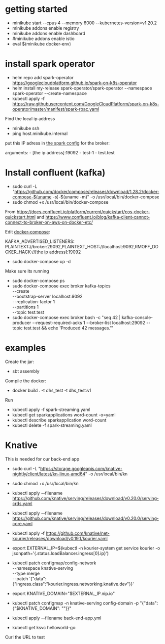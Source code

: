 # getting started

* minikube start --cpus 4 --memory 6000 --kubernetes-version=v1.20.2
* minikube addons enable registry
* minikube addons enable dashboard
* #minikube addons enable istio
* eval $(minikube docker-env)

# install spark operator

* helm repo add spark-operator https://googlecloudplatform.github.io/spark-on-k8s-operator
* helm install my-release spark-operator/spark-operator --namespace spark-operator --create-namespace
* kubectl apply -f https://raw.githubusercontent.com/GoogleCloudPlatform/spark-on-k8s-operator/master/manifest/spark-rbac.yaml

Find the local ip address
* minikube ssh
* ping host.minikube.internal

put this IP adress in [the spark config](./spark-streaming.yaml) for the broker:

arguments:
    - [the ip address]:19092
    - test-1
    - test.test

# Install confluent (kafka)


* sudo curl -L "https://github.com/docker/compose/releases/download/1.28.2/docker-compose-$(uname -s)-$(uname -m)" -o /usr/local/bin/docker-compose
* sudo chmod +x /usr/local/bin/docker-compose

From https://docs.confluent.io/platform/current/quickstart/cos-docker-quickstart.html and https://www.confluent.io/blog/kafka-client-cannot-connect-to-broker-on-aws-on-docker-etc/

Edit [docker-compose](./docker-compose.yml): 

KAFKA_ADVERTISED_LISTENERS: PLAINTEXT://broker:29092,PLAINTEXT_HOST://localhost:9092,RMOFF_DOCKER_HACK://[the ip address]:19092


* sudo docker-compose up -d

Make sure its running
* sudo docker-compose ps
* sudo docker-compose exec broker kafka-topics \
  --create \
  --bootstrap-server localhost:9092 \
  --replication-factor 1 \
  --partitions 1 \
  --topic test.test
* sudo docker-compose exec broker bash -c "seq 42 | kafka-console-producer --request-required-acks 1 --broker-list localhost:29092 --topic test.test && echo 'Produced 42 messages.'"

# examples

Create the jar:
* sbt assembly 

Compile the docker:
* docker build . -t dhs_test -t dhs_test:v1

Run
* kubectl apply -f spark-streaming.yaml
* kubectl get sparkapplications word-count -o=yaml
* kubectl describe sparkapplication word-count
* kubectl delete -f spark-streaming.yaml



# Knative

This is needed for our back-end app
* sudo curl -L "https://storage.googleapis.com/knative-nightly/client/latest/kn-linux-amd64" -o /usr/local/bin/kn
* sudo chmod +x /usr/local/bin/kn
* kubectl apply --filename https://github.com/knative/serving/releases/download/v0.20.0/serving-crds.yaml
* kubectl apply --filename https://github.com/knative/serving/releases/download/v0.20.0/serving-core.yaml


* kubectl apply -f https://github.com/knative/net-kourier/releases/download/v0.19.1/kourier.yaml
* export EXTERNAL_IP=$(kubectl -n kourier-system get service kourier -o jsonpath='{.status.loadBalancer.ingress[0].ip}')
* kubectl patch configmap/config-network \
  --namespace knative-serving \
  --type merge \
  --patch '{"data":{"ingress.class":"kourier.ingress.networking.knative.dev"}}'
* export KNATIVE_DOMAIN="$EXTERNAL_IP.nip.io"
* kubectl patch configmap -n knative-serving config-domain -p "{\"data\": {\"$KNATIVE_DOMAIN\": \"\"}}"
* kubectl apply --filename back-end-app.yml
* kubectl get ksvc helloworld-go

Curl the URL to test

